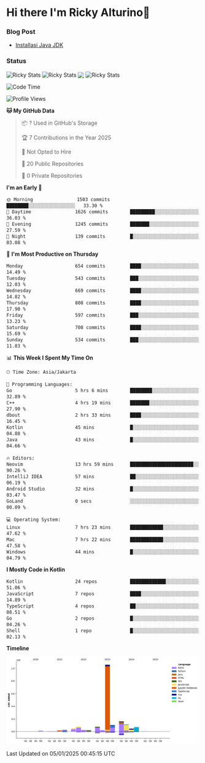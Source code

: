 # Hi there I'm Ricky Alturino👋

### Blog Post

<!-- BLOG-POST-LIST:START -->

- [Installasi Java JDK](https://onirutla.medium.com/installasi-java-jdk-ec701beeb5cb?source=rss-d9d81c918cc9------2)
<!-- BLOG-POST-LIST:END -->

### Status

<img align="center" alt="Ricky Stats" src="https://github-readme-stats.vercel.app/api?username=Alturino&theme=dark&show_icons=true&hide_border=false" />
<img align="center" alt="Ricky Stats" src="https://github-readme-stats.vercel.app/api/top-langs/?username=Alturino&theme=dark&show_icons=true&layout=compact"/>
<img align="center" width="640px" src="https://github-readme-stats.vercel.app/api/wakatime?username=Alturino&layout=compact&hide_border=true&theme=dark">
<img align="center" alt="Ricky Stats" src="https://leetcard.jacoblin.cool/onirutla?border=0&radius=20&ext=activity"/>

<!--START_SECTION:waka-->
![Code Time](http://img.shields.io/badge/Code%20Time-852%20hrs-blue)

![Profile Views](http://img.shields.io/badge/Profile%20Views-0-blue)

**🐱 My GitHub Data** 

> 📦 ? Used in GitHub's Storage 
 > 
> 🏆 7 Contributions in the Year 2025
 > 
> 🚫 Not Opted to Hire
 > 
> 📜 20 Public Repositories 
 > 
> 🔑 0 Private Repositories 
 > 
**I'm an Early 🐤** 

```text
🌞 Morning                1503 commits        ████████░░░░░░░░░░░░░░░░░   33.30 % 
🌆 Daytime                1626 commits        █████████░░░░░░░░░░░░░░░░   36.03 % 
🌃 Evening                1245 commits        ███████░░░░░░░░░░░░░░░░░░   27.59 % 
🌙 Night                  139 commits         █░░░░░░░░░░░░░░░░░░░░░░░░   03.08 % 
```
📅 **I'm Most Productive on Thursday** 

```text
Monday                   654 commits         ████░░░░░░░░░░░░░░░░░░░░░   14.49 % 
Tuesday                  543 commits         ███░░░░░░░░░░░░░░░░░░░░░░   12.03 % 
Wednesday                669 commits         ████░░░░░░░░░░░░░░░░░░░░░   14.82 % 
Thursday                 808 commits         ████░░░░░░░░░░░░░░░░░░░░░   17.90 % 
Friday                   597 commits         ███░░░░░░░░░░░░░░░░░░░░░░   13.23 % 
Saturday                 708 commits         ████░░░░░░░░░░░░░░░░░░░░░   15.69 % 
Sunday                   534 commits         ███░░░░░░░░░░░░░░░░░░░░░░   11.83 % 
```


📊 **This Week I Spent My Time On** 

```text
🕑︎ Time Zone: Asia/Jakarta

💬 Programming Languages: 
Go                       5 hrs 6 mins        ████████░░░░░░░░░░░░░░░░░   32.89 % 
C++                      4 hrs 19 mins       ███████░░░░░░░░░░░░░░░░░░   27.90 % 
dbout                    2 hrs 33 mins       ████░░░░░░░░░░░░░░░░░░░░░   16.45 % 
Kotlin                   45 mins             █░░░░░░░░░░░░░░░░░░░░░░░░   04.88 % 
Java                     43 mins             █░░░░░░░░░░░░░░░░░░░░░░░░   04.66 % 

🔥 Editors: 
Neovim                   13 hrs 59 mins      ███████████████████████░░   90.26 % 
IntelliJ IDEA            57 mins             ██░░░░░░░░░░░░░░░░░░░░░░░   06.19 % 
Android Studio           32 mins             █░░░░░░░░░░░░░░░░░░░░░░░░   03.47 % 
GoLand                   0 secs              ░░░░░░░░░░░░░░░░░░░░░░░░░   00.09 % 

💻 Operating System: 
Linux                    7 hrs 23 mins       ████████████░░░░░░░░░░░░░   47.62 % 
Mac                      7 hrs 22 mins       ████████████░░░░░░░░░░░░░   47.58 % 
Windows                  44 mins             █░░░░░░░░░░░░░░░░░░░░░░░░   04.79 % 
```

**I Mostly Code in Kotlin** 

```text
Kotlin                   24 repos            █████████████░░░░░░░░░░░░   51.06 % 
JavaScript               7 repos             ████░░░░░░░░░░░░░░░░░░░░░   14.89 % 
TypeScript               4 repos             ██░░░░░░░░░░░░░░░░░░░░░░░   08.51 % 
Go                       2 repos             █░░░░░░░░░░░░░░░░░░░░░░░░   04.26 % 
Shell                    1 repo              █░░░░░░░░░░░░░░░░░░░░░░░░   02.13 % 
```



**Timeline**

![Lines of Code chart](https://raw.githubusercontent.com/Alturino/Alturino/main/assets/bar_graph.png)


 Last Updated on 05/01/2025 00:45:15 UTC
<!--END_SECTION:waka-->
